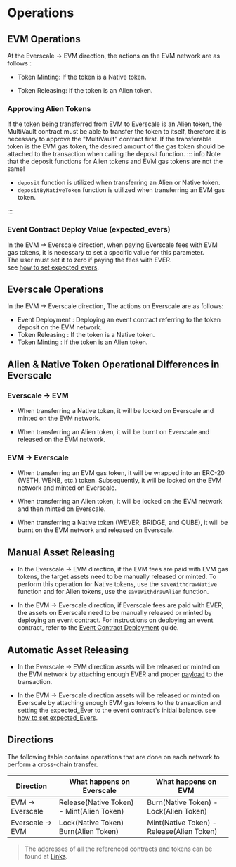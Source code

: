 # Operations

## EVM Operations

At the Everscale -> EVM direction, the actions on the EVM network are as follows :

- Token Minting: If the token is a Native token.

- Token Releasing: If the token is an Alien token.

### Approving Alien Tokens

If the token being transferred from EVM to Everscale is an Alien token, the MultiVault contract must be able to transfer the token to itself, therefore it is necessary to approve the "MultiVault" contract first. If the transferable token is the EVM gas token, the desired amount of the gas token should be attached to the transaction when calling the deposit function.
::: info
Note that the deposit functions for Alien tokens and EVM gas tokens are not the same!

- `deposit` function is utilized when transferring an Alien or Native token.
- `depositByNativeToken` function is utilized when transferring an EVM gas token.

:::

### Event Contract Deploy Value (expected_evers)

In the EVM -> Everscale direction, when paying Everscale fees with EVM gas tokens, it is necessary to set a specific value for this parameter. \
The user must set it to zero if paying the fees with EVER. \
see [how to set expected_evers](../FAQ.md##how-to-set-expected_evers).

## Everscale Operations

In the EVM -> Everscale direction, The actions on Everscale are as follows:

- Event Deployment : Deploying an event contract referring to the token deposit on the EVM network.
- Token Releasing : If the token is a Native token.
- Token Minting : If the token is an Alien token.

## Alien & Native Token Operational Differences in Everscale


 ### Everscale -> EVM

- When transferring a Native token, it will be locked on Everscale and minted on the EVM network.

- When transferring an Alien token, it will be burnt on Everscale and released on the EVM network.

### EVM -> Everscale 

- When transferring an EVM gas token, it will be wrapped into an ERC-20 (WETH, WBNB, etc.) token. Subsequently, it will be locked on the EVM network and minted on Everscale.

- When transferring an Alien token, it will be locked on the EVM network and then minted on Everscale.

- When transferring a Native token (WEVER, BRIDGE, and QUBE), it will be burnt on the EVM network and released on Everscale.

## Manual Asset Releasing

- In the Everscale -> EVM direction, if the EVM fees are paid with EVM gas tokens, the target assets need to be manually released or minted. To perform this operation for Native tokens, use the  `saveWithdrawNative`  function and for Alien tokens, use the  `saveWithdrawAlien`  function. 

- In the EVM -> Everscale direction, if Everscale fees are paid with EVER, the assets on Everscale need to be manually released or minted by deploying an event contract. For instructions on deploying an event contract, refer to the [Event Contract Deployment](../../src/codeSamples/md/EvmToEver/DeployEvents/Toc.md) guide. 

## Automatic Asset Releasing

- In the Everscale -> EVM direction assets will be released or minted on the EVM network by attaching enough EVER and proper [payload](./Payloads.md) to the transaction.

- In the EVM -> Everscale direction assets will be released or minted on Everscale by attaching enough EVM gas tokens to the transaction and setting the expected_Ever to the event contract's initial balance. see [how to set expected_Evers](../FAQ.md#how-to-set-expected_Evers).

## Directions

The following table contains operations that are done on each network to perform a cross-chain transfer.

| Direction   | What happens on Everscale                 | What happens on EVM                       |
| ----------- | ----------------------------------------- | ----------------------------------------- |
| EVM -> Everscale | Release(Native Token) - Mint(Alien Token) | Burn(Native Token) - Lock(Alien Token)    |
| Everscale -> EVM | Lock(Native Token) Burn(Alien Token)      | Mint(Native Token) - Release(Alien Token) |

> The addresses of all the referenced contracts and tokens can be found at [Links](../addresses.md).
